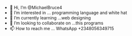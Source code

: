 - 👋 Hi, I’m @MichaelBruce4
- 👀 I’m interested in ... programming language and white hat
- 🌱 I’m currently learning ...web designing
- 💞️ I’m looking to collaborate on ...this programs
- 📫 How to reach me ... WhatsApp +2348056349715

<!---
MichaelBruce4/MichaelBruce4 is a ✨ special ✨ repository because its `README.md` (this file) appears on your GitHub profile.
You can click the Preview link to take a look at your changes.
--->
